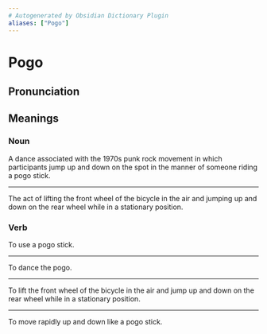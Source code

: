 ```yaml
---
# Autogenerated by Obsidian Dictionary Plugin
aliases: ["Pogo"]
---
```


# Pogo

## Pronunciation



## Meanings

### Noun

A dance associated with the 1970s punk rock movement in which participants jump up and down on the spot in the manner of someone riding a pogo stick.

---

The act of lifting the front wheel of the bicycle in the air and jumping up and down on the rear wheel while in a stationary position.

### Verb

To use a pogo stick.

---

To dance the pogo.

---

To lift the front wheel of the bicycle in the air and jump up and down on the rear wheel while in a stationary position.

---

To move rapidly up and down like a pogo stick.



## 


